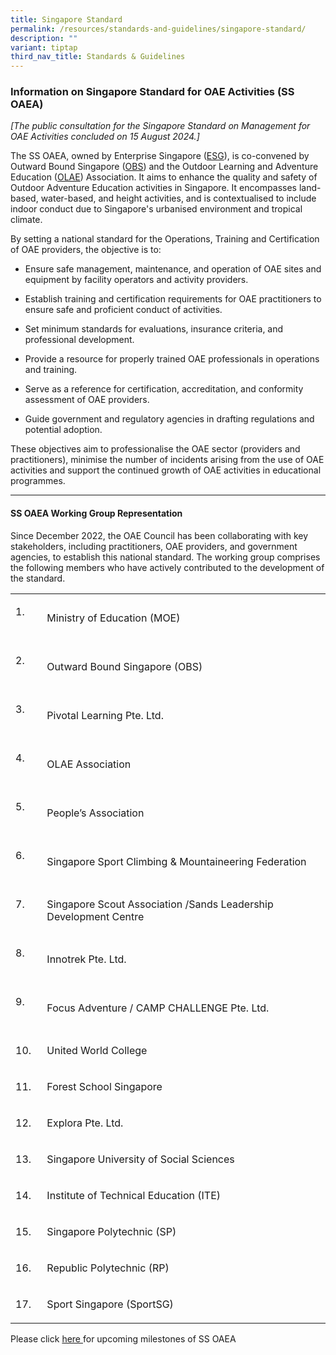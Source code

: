 ```yaml
---
title: Singapore Standard
permalink: /resources/standards-and-guidelines/singapore-standard/
description: ""
variant: tiptap
third_nav_title: Standards & Guidelines
---
```

<h3><strong>Information on Singapore Standard for OAE Activities (SS OAEA)</strong></h3>
<p><em>[The public consultation for the Singapore Standard on Management for OAE Activities concluded on 15 August 2024.]</em>
</p>
<p>The SS OAEA, owned by Enterprise Singapore (<a href="https://www.enterprisesg.gov.sg" rel="noopener noreferrer nofollow" target="_blank">ESG</a>), is co-convened by Outward
Bound Singapore (<a href="https://www.nyc.gov.sg/en/obs" rel="noopener noreferrer nofollow" target="_blank">OBS</a>) and the Outdoor Learning
and Adventure Education (<a href="https://www.olae.sg/" rel="noopener noreferrer nofollow" target="_blank">OLAE</a>) Association. It aims to enhance the
quality and safety of Outdoor Adventure Education activities in Singapore.
It encompasses land-based, water-based, and height activities, and is contextualised
to include indoor conduct due to Singapore's urbanised environment and
tropical climate.</p>
<p>By setting a national standard for the Operations, Training and Certification
of OAE providers, the objective is to:</p>
<ul data-tight="true" class="tight">
<li>
<p>Ensure safe management, maintenance, and operation of OAE sites and equipment
by facility operators and activity providers.</p>
</li>
<li>
<p>Establish training and certification requirements for OAE practitioners
to ensure safe and proficient conduct of activities.</p>
</li>
<li>
<p>Set minimum standards for evaluations, insurance criteria, and professional
development.</p>
</li>
<li>
<p>Provide a resource for properly trained OAE professionals in operations
and training.</p>
</li>
<li>
<p>Serve as a reference for certification, accreditation, and conformity
assessment of OAE providers.</p>
</li>
<li>
<p>Guide government and regulatory agencies in drafting regulations and potential
adoption.</p>
</li>
</ul>
<p>These objectives aim to professionalise the OAE sector (providers and
practitioners), minimise the number of incidents arising from the use of
OAE activities and support the continued growth of OAE activities in educational
programmes.</p>
<hr>
<h4>SS OAEA Working Group Representation</h4>
<p>Since December 2022, the OAE Council has been collaborating with key stakeholders,
including practitioners, OAE providers, and government agencies, to establish
this national standard. The working group comprises the following members
who have actively contributed to the development of the standard.</p>
<table style="minWidth: 50px">
<colgroup>
<col>
<col>
</colgroup>
<tbody>
<tr>
<td rowspan="1" colspan="1">
<p>1.&nbsp;&nbsp;&nbsp; &nbsp;</p>
</td>
<td rowspan="1" colspan="1">
<p>Ministry of Education (MOE)</p>
</td>
</tr>
<tr>
<td rowspan="1" colspan="1">
<p>2.&nbsp;&nbsp;&nbsp; &nbsp;</p>
</td>
<td rowspan="1" colspan="1">
<p>Outward Bound Singapore (OBS)</p>
</td>
</tr>
<tr>
<td rowspan="1" colspan="1">
<p>3.&nbsp;&nbsp;&nbsp; &nbsp;</p>
</td>
<td rowspan="1" colspan="1">
<p>Pivotal Learning Pte. Ltd.</p>
</td>
</tr>
<tr>
<td rowspan="1" colspan="1">
<p>4.&nbsp;&nbsp;&nbsp; &nbsp;</p>
</td>
<td rowspan="1" colspan="1">
<p>OLAE Association</p>
</td>
</tr>
<tr>
<td rowspan="1" colspan="1">
<p>5.&nbsp;&nbsp;&nbsp; &nbsp;</p>
</td>
<td rowspan="1" colspan="1">
<p>People’s Association</p>
</td>
</tr>
<tr>
<td rowspan="1" colspan="1">
<p>6.&nbsp;&nbsp;&nbsp; &nbsp;</p>
</td>
<td rowspan="1" colspan="1">
<p>Singapore Sport Climbing &amp; Mountaineering Federation</p>
</td>
</tr>
<tr>
<td rowspan="1" colspan="1">
<p>7.&nbsp;&nbsp;&nbsp; &nbsp;</p>
</td>
<td rowspan="1" colspan="1">
<p>Singapore Scout Association /Sands Leadership Development Centre</p>
</td>
</tr>
<tr>
<td rowspan="1" colspan="1">
<p>8.&nbsp;&nbsp;&nbsp; &nbsp;</p>
</td>
<td rowspan="1" colspan="1">
<p>Innotrek Pte. Ltd.</p>
</td>
</tr>
<tr>
<td rowspan="1" colspan="1">
<p>9.&nbsp;&nbsp;&nbsp; &nbsp;</p>
</td>
<td rowspan="1" colspan="1">
<p>Focus Adventure / CAMP CHALLENGE Pte. Ltd.</p>
</td>
</tr>
<tr>
<td rowspan="1" colspan="1">
<p>10. &nbsp;</p>
</td>
<td rowspan="1" colspan="1">
<p>United World College</p>
</td>
</tr>
<tr>
<td rowspan="1" colspan="1">
<p>11. &nbsp;</p>
</td>
<td rowspan="1" colspan="1">
<p>Forest School Singapore</p>
</td>
</tr>
<tr>
<td rowspan="1" colspan="1">
<p>12. &nbsp;</p>
</td>
<td rowspan="1" colspan="1">
<p>Explora Pte. Ltd.</p>
</td>
</tr>
<tr>
<td rowspan="1" colspan="1">
<p>13. &nbsp;</p>
</td>
<td rowspan="1" colspan="1">
<p>Singapore University of Social Sciences</p>
</td>
</tr>
<tr>
<td rowspan="1" colspan="1">
<p>14. &nbsp;</p>
</td>
<td rowspan="1" colspan="1">
<p>Institute of Technical Education (ITE)</p>
</td>
</tr>
<tr>
<td rowspan="1" colspan="1">
<p>15. &nbsp;</p>
</td>
<td rowspan="1" colspan="1">
<p>Singapore Polytechnic (SP)</p>
</td>
</tr>
<tr>
<td rowspan="1" colspan="1">
<p>16. &nbsp;</p>
</td>
<td rowspan="1" colspan="1">
<p>Republic Polytechnic (RP)</p>
</td>
</tr>
<tr>
<td rowspan="1" colspan="1">
<p>17. &nbsp;</p>
</td>
<td rowspan="1" colspan="1">
<p>Sport Singapore (SportSG)</p>
</td>
</tr>
</tbody>
</table>
<p>Please click <a href="/about/milestones" rel="noopener noreferrer nofollow" target="_blank">here </a>for
upcoming milestones of SS OAEA</p>
<p></p>
<p></p>